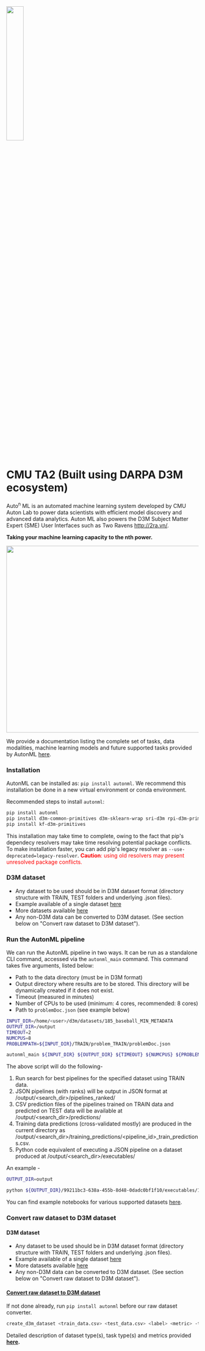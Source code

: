 <img src="https://gitlab.com/sray/cmu-ta2/-/raw/master/docs/img/AutonML_logo.png?inline=false" width=30%>


# CMU TA2 (Built using DARPA D3M ecosystem)

Auto<sup>n</sup> ML is an automated machine learning system developed by CMU Auton Lab 
to power data scientists with efficient model discovery and advanced data analytics. 
Auton ML also powers the D3M Subject Matter Expert (SME) User Interfaces such as Two Ravens http://2ra.vn/.

**Taking your machine learning capacity to the nth power.**

  <img src="https://gitlab.com/sray/cmu-ta2/-/raw/master/docs/img/model_pipeline.png?inline=false" width="869" height="489">

We provide a documentation listing the complete set of tasks, data modalities, machine learning models and future supported tasks provided by AutonML [here](https://gitlab.com/sray/cmu-ta2/-/blob/dev/docs/SUPPORTED.md).

### Installation
AutonML can be installed as: `pip install autonml`. We recommend this installation be done in a new virtual environment or conda environment.

Recommended steps to install `autonml`:
```bash
pip install autonml
pip install d3m-common-primitives d3m-sklearn-wrap sri-d3m rpi-d3m-primitives dsbox-primitives dsbox-corex distil-primitives d3m-esrnn d3m-nbeats 
pip install kf-d3m-primitives
```
This installation may take time to complete, owing to the fact that pip's dependecy resolvers may take time resolving potential package conflicts. To make installation faster, you can add pip's legacy resolver as `--use-deprecated=legacy-resolver`. <span style="color:red"> **Caution**: using old resolvers may present unresolved package conflicts.</span>

### D3M dataset
- Any dataset to be used should be in D3M dataset format (directory structure with TRAIN, TEST folders and underlying .json files).
- Example available of a single dataset [here](https://datasets.datadrivendiscovery.org/d3m/datasets/-/tree/master/seed_datasets_current/185_baseball_MIN_METADATA)
- More datasets available [here](https://datasets.datadrivendiscovery.org/d3m/datasets/-/tree/master/seed_datasets_current/)
- Any non-D3M data can be converted to D3M dataset. (See section below on "Convert raw dataset to D3M dataset").

### Run the AutonML pipeline

We can run the AutonML pipeline in two ways. It can be run as a standalone CLI command, accessed via the `autonml_main` command. This command takes five arguments, listed below:
- Path to the data directory (must be in D3M format)
- Output directory where results are to be stored. This directory will be dynamically created if it does not exist.
- Timeout (measured in minutes)
- Number of CPUs to be used (minimum: 4 cores, recommended: 8 cores)
- Path to `problemDoc.json` (see example below)

```bash
INPUT_DIR=/home/<user>/d3m/datasets/185_baseball_MIN_METADATA
OUTPUT_DIR=/output
TIMEOUT=2
NUMCPUS=8
PROBLEMPATH=${INPUT_DIR}/TRAIN/problem_TRAIN/problemDoc.json

autonml_main ${INPUT_DIR} ${OUTPUT_DIR} ${TIMEOUT} ${NUMCPUS} ${PROBLEMPATH} 
```


The above script will do the following-
1. Run search for best pipelines for the specified dataset using TRAIN data.
2. JSON pipelines (with ranks) will be output in JSON format at /output/<search_dir>/pipelines_ranked/
3. CSV prediction files of the pipelines trained on TRAIN data and predicted on TEST data will be available at /output/<search_dir>/predictions/
4. Training data predictions (cross-validated mostly) are produced in the current directory as /output/<search_dir>/training_predictions/<pipeline_id>_train_predictions.csv.
5. Python code equivalent of executing a JSON pipeline on a dataset produced at /output/<search_dir>/executables/

 An example -
```bash
OUTPUT_DIR=output

python ${OUTPUT_DIR}/99211bc3-638a-455b-8d48-0dadc0bf1f10/executables/19908fd3-706a-48da-b13c-dc13da0ed3cc.code.py ${OUTPUT_DIR}/ ${OUTPUT_DIR}/99211bc3-638a-455b-8d48-0dadc0bf1f10/predictions/19908fd3-706a-48da-b13c-dc13da0ed3cc.predictions.csv
```

You can find example notebooks for various supported datasets [here](https://gitlab.com/sray/cmu-ta2/-/tree/dev/examples). 

### Convert raw dataset to D3M dataset

#### D3M dataset
- Any dataset to be used should be in D3M dataset format (directory structure with TRAIN, TEST folders and underlying .json files).
- Example available of a single dataset [here](https://datasets.datadrivendiscovery.org/d3m/datasets/-/tree/master/seed_datasets_current/185_baseball_MIN_METADATA)
- More datasets available [here](https://datasets.datadrivendiscovery.org/d3m/datasets/-/tree/master/seed_datasets_current/)
- Any non-D3M data can be converted to D3M dataset. (See section below on "Convert raw dataset to D3M dataset").

#### [Convert raw dataset to D3M dataset](https://gitlab.com/sray/cmu-ta2/-/blob/master/convert_raw_dataset.rst)

If not done already, run `pip install autonml` before our raw dataset converter.
```bash
create_d3m_dataset <train_data.csv> <test_data.csv> <label> <metric> -t classification <-t ...>
```

Detailed description of dataset type(s), task type(s) and metrics provided **[here](https://gitlab.com/sray/cmu-ta2/-/blob/master/convert_raw_dataset.rst).**
